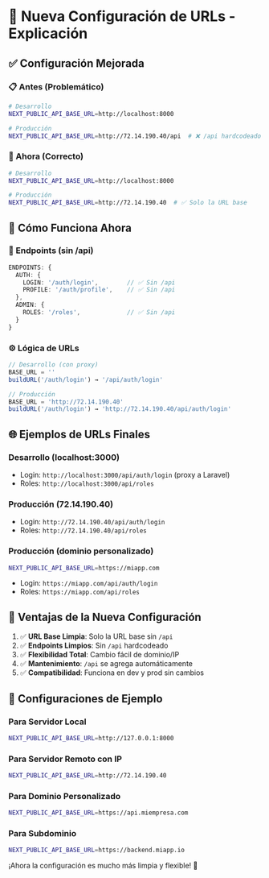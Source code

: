 # 🔧 Nueva Configuración de URLs - Explicación

## ✅ Configuración Mejorada

### 📋 Antes (Problemático)

```bash
# Desarrollo
NEXT_PUBLIC_API_BASE_URL=http://localhost:8000

# Producción
NEXT_PUBLIC_API_BASE_URL=http://72.14.190.40/api  # ❌ /api hardcodeado
```

### 🎯 Ahora (Correcto)

```bash
# Desarrollo
NEXT_PUBLIC_API_BASE_URL=http://localhost:8000

# Producción
NEXT_PUBLIC_API_BASE_URL=http://72.14.190.40  # ✅ Solo la URL base
```

## 🔄 Cómo Funciona Ahora

### 📝 Endpoints (sin /api)

```typescript
ENDPOINTS: {
  AUTH: {
    LOGIN: '/auth/login',        // ✅ Sin /api
    PROFILE: '/auth/profile',    // ✅ Sin /api
  },
  ADMIN: {
    ROLES: '/roles',             // ✅ Sin /api
  }
}
```

### ⚙️ Lógica de URLs

```typescript
// Desarrollo (con proxy)
BASE_URL = ''
buildURL('/auth/login') → '/api/auth/login'

// Producción
BASE_URL = 'http://72.14.190.40'
buildURL('/auth/login') → 'http://72.14.190.40/api/auth/login'
```

## 🌐 Ejemplos de URLs Finales

### Desarrollo (localhost:3000)

- Login: `http://localhost:3000/api/auth/login` (proxy a Laravel)
- Roles: `http://localhost:3000/api/roles`

### Producción (72.14.190.40)

- Login: `http://72.14.190.40/api/auth/login`
- Roles: `http://72.14.190.40/api/roles`

### Producción (dominio personalizado)

```bash
NEXT_PUBLIC_API_BASE_URL=https://miapp.com
```

- Login: `https://miapp.com/api/auth/login`
- Roles: `https://miapp.com/api/roles`

## 🎉 Ventajas de la Nueva Configuración

1. ✅ **URL Base Limpia**: Solo la URL base sin `/api`
2. ✅ **Endpoints Limpios**: Sin `/api` hardcodeado
3. ✅ **Flexibilidad Total**: Cambio fácil de dominio/IP
4. ✅ **Mantenimiento**: `/api` se agrega automáticamente
5. ✅ **Compatibilidad**: Funciona en dev y prod sin cambios

## 🚀 Configuraciones de Ejemplo

### Para Servidor Local

```bash
NEXT_PUBLIC_API_BASE_URL=http://127.0.0.1:8000
```

### Para Servidor Remoto con IP

```bash
NEXT_PUBLIC_API_BASE_URL=http://72.14.190.40
```

### Para Dominio Personalizado

```bash
NEXT_PUBLIC_API_BASE_URL=https://api.miempresa.com
```

### Para Subdominio

```bash
NEXT_PUBLIC_API_BASE_URL=https://backend.miapp.io
```

¡Ahora la configuración es mucho más limpia y flexible! 🎯
